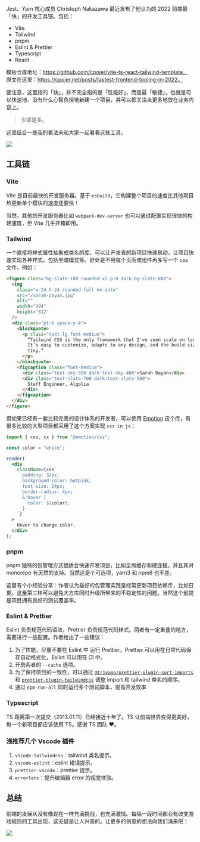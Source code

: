 Jest、Yarn 核心成员 Christoph Nakazawa 最近发布了他认为的 2022 前端最「快」的开发工具链。包括：

- Vite
- Tailwind
- pnpm
- Eslint & Prettier
- Typescript
- React

模板仓库地址：https://github.com/cpojer/vite-ts-react-tailwind-template。  
原文在这里：https://cpojer.net/posts/fastest-frontend-tooling-in-2022。

要注意，这里指的「快」，并不完全指的是「性能好」，而是最「敏捷」，也就是可以快速地、没有什么心智负担地新建一个项目，并可以把关注点更多地放在业务内容上。

> 少即是多。

这里结合一些我的看法来和大家一起看看这些工具。

![](https://tva1.sinaimg.cn/large/008vxvgGly1h7ad8stp93j30e10akt8t.jpg)

## 工具链

### Vite

Vite 是目前最快的开发服务器。基于 `esbuild`，它构建整个项目的速度比其他项目热更新单个模块的速度还要快！

当然，其他的开发服务器比如 `webpack-dev-server` 也可以通过配置实现很快的构建速度，但 Vite 几乎开箱即用。

### Tailwind

一个直接将样式属性抽象成类名的库，可以让开发者的新项目快速启动，让项目快速实现各种样式，包括黑暗模式等。好处是不用每个页面或组件再多写一个 css 文件，例如：

```html
<figure class="bg-slate-100 rounded-xl p-8 dark:bg-slate-800">
  <img
    class="w-24 h-24 rounded-full mx-auto"
    src="/sarah-dayan.jpg"
    alt=""
    width="384"
    height="512"
  />
  <div class="pt-6 space-y-4">
    <blockquote>
      <p class="text-lg font-medium">
        “Tailwind CSS is the only framework that I've seen scale on large teams.
        It’s easy to customize, adapts to any design, and the build size is
        tiny.”
      </p>
    </blockquote>
    <figcaption class="font-medium">
      <div class="text-sky-500 dark:text-sky-400">Sarah Dayan</div>
      <div class="text-slate-700 dark:text-slate-500">
        Staff Engineer, Algolia
      </div>
    </figcaption>
  </div>
</figure>
```

但如果已经有一套比较完善的设计体系的开发者，可以使用 [Emotion](https://emotion.sh/docs/introduction) 这个库，有很多比较的大型项目都采用了这个方案实现 `css in js`：

```jsx
import { css, cx } from "@emotion/css";

const color = "white";

render(
  <div
    className={css`
      padding: 32px;
      background-color: hotpink;
      font-size: 24px;
      border-radius: 4px;
      &:hover {
        color: ${color};
      }
    `}
  >
    Hover to change color.
  </div>
);
```

### pnpm

pnpm 独特的包管理方式很适合快速开发项目，比如全局缓存和硬连接。并且其对 monorepo 有天然的支持。当然这是个可选项，yarn3 和 npm8 也不差。

这里有个小经验分享：作者认为最好的包管理实践是经常更新项目依赖库，比如日更。这量第三样可以避免大方库同时升级所带来的不稳定性的问题。当然这个前提是项目拥有良好的测试覆盖率。

### Eslint & Prettier

Eslint 负责规范代码语法，Prettier 负责规范代码样式。两者有一定重叠的地方，需要进行一些配置。作者给出了一些建议：

1. 为了性能，尽量不要在 Eslint 中 运行 Prettier。Prettier 可以用在日常代码保存自动格式化，Eslint 可以用在 CI 中。
2. 开启两者的 `--cache` 选项。
3. 为了保持项目的一致性，可以通过 [`@trivago/prettier-plugin-sort-imports`](https://github.com/trivago/prettier-plugin-sort-imports) 和 [`prettier-plugin-tailwindcss`](https://github.com/tailwindlabs/prettier-plugin-tailwindcss) 调整 import 和 tailwind 类名的顺序。
4. 通过 `npm-run-all` 同时运行多个测试脚本，提高开发效率

### Typescript

TS 距离第一次提交（2013.01.11）已经接近十年了。TS 让前端世界变得更美好，每一个新项目都应该使用 TS。感谢 TS 团队 ❤️。

### 浅推荐几个 Vscode 插件

1. `vscode-tailwindcss`：tailwind 类名提示。
2. `vscode-eslint`：eslint 错误提示。
3. `prettier-vscode`：prettier 提示。
4. `errorlens`：提升编辑器 error 的视觉体验。

## 总结

前端的发展从没有像现在一样充满挑战，也充满激情。每隔一段时间都会有改变游戏规则的工具出现，这无疑是让人兴奋的。让更多的创意的想法向我们涌来吧！

![](https://tva1.sinaimg.cn/large/008vxvgGgy1h7aeftd62cj306o06o0sn.jpg)
